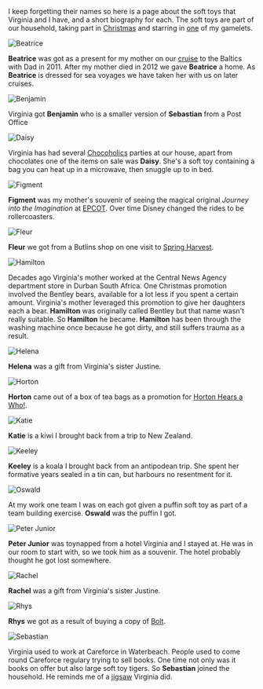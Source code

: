 I keep forgetting their names so here is a page about the soft toys that
Virginia and I have, and a short biography for each. The soft toys are
part of our household, taking part in [Christmas](Diary/2005/christmas) and
starring in [one](Diary/2013/Card2013) of my gamelets.

![Beatrice](Beatrix.JPG)

**Beatrice** was got as a present for my mother on our [cruise](Diary/2011/black_watch) to the Baltics with Dad in 2011. After my mother died in 2012 we gave **Beatrice** a home. As **Beatrice** is dressed for sea voyages we have taken her with us on later cruises.

![Benjamin](Benjamin.jpg)

Virginia got **Benjamin** who is a smaller version of **Sebastian** from a Post Office

![Daisy](Daisy.jpg)

Virginia has had several [Chocoholics](https://www.chocolate-parties.com) parties at our house, apart from chocolates one of the items on sale was **Daisy**. She's a soft toy containing a bag you can heat up in a microwave, then snuggle up to in bed.

![Figment](Figment.jpg)

**Figment** was my mother's souvenir of seeing the magical original *Journey into the Imagination* at [EPCOT](https://disneyworld.disney.go.com/en_GB/destinations/epcot/). Over time Disney changed the rides to be rollercoasters.

![Fleur](Fleur.JPG)

**Fleur** we got from a Butlins shop on one visit to [Spring Harvest](https://springharvest.org/).

![Hamilton](Hamilton.jpg)

Decades ago Virginia's mother worked at the Central News Agency department store in Durban South Africa. One Christmas promotion involved the Bentley bears, available for a lot less if you spent a certain amount. Virginia's mother leveraged this promotion to give her daughters each a bear. **Hamilton** was originally called Bentley but that name wasn't really suitable. So **Hamilton** he became. **Hamilton** has been through the washing machine once because he got dirty, and still suffers trauma as a result.

![Helena](helena.JPG)

**Helena** was a gift from Virginia's sister Justine.

![Horton](Horton.jpg)

**Horton** came out of a box of tea bags as a promotion for [Horton Hears a Who!](https://www.imdb.com/title/tt0451079/).

![Katie](Katie.JPG)

**Katie** is a kiwi I brought back from a trip to New Zealand.

![Keeley](Keeley.jpg)

**Keeley** is a koala I brought back from an antipodean trip. She spent her formative years sealed in a tin can, but harbours no resentment for it.

![Oswald](Oswald.jpg)

At my work one team I was on each got given a puffin soft toy as part of a team building exercise. **Oswald** was the puffin I got.

![Peter Junior](PeterJr.jpg)

**Peter Junior** was toynapped from a hotel Virginia and I stayed at. He was in our room to start with, so we took him as a souvenir. The hotel probably thought he got lost somewhere.

![Rachel](Rachel.jpg)

**Rachel** was a gift from Virginia's sister Justine.

![Rhys](Rhys.jpg)

**Rhys** we got as a result of buying a copy of [Bolt](https://www.imdb.com/title/tt0397892/?ref_=nv_sr_1?ref_=nv_sr_1).

![Sebastian](Sebastian.jpg)

Virginia used to work at Careforce in Waterbeach. People used to come round Careforce regulary trying to sell books. One time not only was it books on offer but also large soft toy tigers. So **Sebastian** joined the household. He reminds me of a [jigsaw](Diary/2005/triumph) Virginia did.

